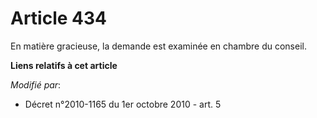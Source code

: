 # Article 434

En matière gracieuse, la demande est examinée en chambre du conseil.

**Liens relatifs à cet article**

_Modifié par_:

  - Décret n°2010-1165 du 1er octobre 2010 - art. 5
